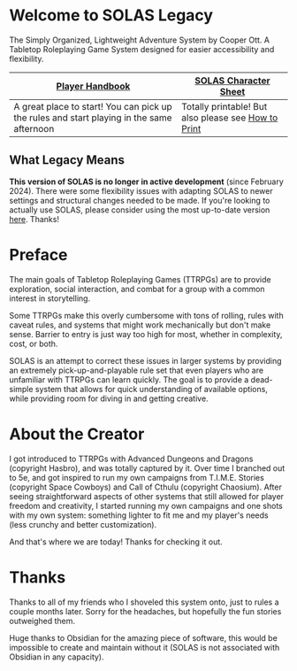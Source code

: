 # Welcome to SOLAS Legacy
The Simply Organized, Lightweight Adventure System by Cooper Ott. A Tabletop Roleplaying Game System designed for easier accessibility and flexibility.

| [Player Handbook](Player%20Handbook.md)                                                   | [SOLAS Character Sheet](Character%20Sheet/SOLAS%20Character%20Sheet.pdf)                                                                                                        |
| ----------------------------------------------------------------------------------------- | ------------------------------------------------------------------------------------------------------------------------------------------------------------------------------- |
| A great place to start! You can pick up the rules and start playing in the same afternoon | Totally printable! But also please see [How to Print](https://github.com/SOLAS-TTRPG/SOLAS/blob/3e933609fc3944b8403fd0717e45b1862fc75891/Character%20Sheet/How%20to%20Print.md) |
## What Legacy Means
**This version of SOLAS is no longer in active development** (since February 2024). There were some flexibility issues with adapting SOLAS to newer settings and structural changes needed to be made. If you're looking to actually use SOLAS, please consider using the most up-to-date version [here](https://github.com/SOLAS-TTRPG/SOLAS). Thanks!

# Preface
The main goals of Tabletop Roleplaying Games (TTRPGs) are to provide exploration, social interaction, and combat for a group with a common interest in storytelling.

Some TTRPGs make this overly cumbersome with tons of rolling, rules with caveat rules, and systems that might work mechanically but don't make sense. Barrier to entry is just way too high for most, whether in complexity, cost, or both.

SOLAS is an attempt to correct these issues in larger systems by providing an extremely pick-up-and-playable rule set that even players who are unfamiliar with TTRPGs can learn quickly. The goal is to provide a dead-simple system that allows for quick understanding of available options, while providing room for diving in and getting creative.

# About the Creator
I got introduced to TTRPGs with Advanced Dungeons and Dragons (copyright Hasbro), and was totally captured by it. Over time I branched out to 5e, and got inspired to run my own campaigns from T.I.M.E. Stories (copyright Space Cowboys) and Call of Cthulu (copyright Chaosium). After seeing straightforward aspects of other systems that still allowed for player freedom and creativity, I started running my own campaigns and one shots with my own system: something lighter to fit me and my player's needs (less crunchy and better customization).

And that's where we are today! Thanks for checking it out.

# Thanks
Thanks to all of my friends who I shoveled this system onto, just to rules a couple months later. Sorry for the headaches, but hopefully the fun stories outweighed them.

Huge thanks to Obsidian for the amazing piece of software, this would be impossible to create and maintain without it (SOLAS is not associated with Obsidian in any capacity).